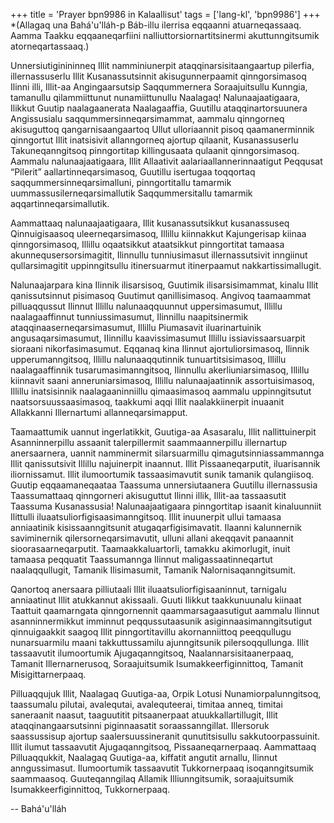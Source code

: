 +++
title = 'Prayer bpn9986 in Kalaallisut'
tags = ['lang-kl', 'bpn9986']
+++
*(Allagaq una Bahá'u'lláh-p Báb-illu ilerrisa eqqaanni atuarneqassaaq. Aamma Taakku eqqaaneqarfiini nalliuttorsiornartitsinermi akuttunngitsumik atorneqartassaaq.) 


Unnersiutiginininneq Illit namminiunerpit ataqqinarsisitaangaartup pilerfia, illernassuserlu Illit Kusanassutsinnit akisugunnerpaamit qinngorsimasoq Ilinni illi, Illit-aa Angingaarsutsip Saqqummernera Soraajuitsullu Kunngia, tamanullu qilammiittunut nunamiittunullu Naalagaq! Nalunaajaatigaara, Ilikkut Guutip naalagaanerata Naalagaaffia, Guutillu ataqqinartorsuunera Angissusialu saqqummersinneqarsimammat, aammalu qinngorneq akisuguttoq qangarnisaangaartoq Ullut ulloriaannit pisoq qaamanerminnik qinngortut Illit inatsisivit allanngorneq ajortup qilaanit, Kusanassuserlu Takuneqanngitsoq pinngortitap killingusaata qulaanit qinngorsimasoq. Aammalu nalunaajaatigaara, Illit Allaativit aalariaallannerinnaatigut Peqqusat “Pilerit” aallartinneqarsimasoq, Guutillu isertugaa toqqortaq saqqummersinneqarsimalluni, pinngortitallu tamarmik uummassusilerneqarsimallutik Saqqummersitallu tamarmik aqqartinneqarsimallutik.

Aammattaaq nalunaajaatigaara, Illit kusanassutsikkut kusanassuseq Qinnuigisaasoq uleerneqarsimasoq, Illillu kiinnakkut Kajungerisap kiinaa qinngorsimasoq, Illillu oqaatsikkut ataatsikkut pinngortitat tamaasa akunnequsersorsimagitit, Ilinnullu tunniusimasut illernassutsivit inngiinut qullarsimagitit uppinngitsullu itinersuarmut itinerpaamut nakkartissimallugit.

Nalunaajarpara kina Ilinnik ilisarsisoq, Guutimik ilisarsisimammat, kinalu Illit qanissutsinnut pisimasoq Guutimut qanillisimasoq. Angivoq taamaammat pilluaqqussut Ilinnut Illillu nalunaaqquunnut uppersimasumut, Illillu naalagaaffinnut tunniussimasumut, Ilinnillu naapitsinermik ataqqinaaserneqarsimasumut, Illillu Piumasavit iluarinartuinik angusaqarsimasumut, IIinnillu kaavissimasumut Illillu issiavissaarsuarpit sioraani nikorfasimasumut. Eqqanaq kina Ilinnut ajortuliorsimasoq, Ilinnik upperumanngitsoq, Illillu nalunaaqqutinnik tunuartitsisimasoq, Illillu naalagaaffinnik tusarumasimanngitsoq, Ilinnullu akerliuniarsimasoq, Illillu kiinnavit saani anneruniarsimasoq, Illillu nalunaajaatinnik assortuisimasoq, Illillu inatsisinnik naalagaaninniillu qimaasimasoq aammalu uppinngitsutut naatsorsuussaasimasoq, taakkumi aqqi Illit naalakkiinerpit inuaanit Allakkanni Illernartumi allanneqarsimapput. 

Taamaattumik uannut ingerlatikkit, Guutiga-aa Asasaralu, Illit nallittuinerpit Asanninnerpillu assaanit talerpillermit saammaannerpillu illernartup anersaarnera, uannit namminermit silarsuarmillu qimagutsinniassammannga Illit qanissutsivit Illillu najuinerpit inaannut. Illit Pissaaneqarputit, iluarisannik iliornissamut. Illit ilumoortumik tassaasimavutit sunik tamanik qulangiisoq. Guutip eqqaamaneqaataa Taassuma unnersiutaanera Guutillu illernassusia Taassumattaaq qinngorneri akisuguttut Ilinni illik, Illit-aa tassaasutit Taassuma Kusanassusia! Nalunaajaatigaara pinngortitap isaanit kinaluunniit Ilittulli iluaatsuliorfigisaasimanngitsoq. Illit inuunerpit ullui tamaasa anniaatinik kisissaanngitsunit atugaqarfigisimavatit. Ilaanni kalunnernik saviminernik qilersorneqarsimavutit, ulluni allani akeqqavit panaannit sioorasaarneqarputit. Taamaakkaluartorli, tamakku akimorlugit, inuit tamaasa peqquatit Taassumannga Ilinnut maligassaatinneqartut naalaqqullugit, Tamanik Ilisimasumit, Tamanik Nalornisaqanngitsumit.

Qanortoq anersaara pilliutaali Illit iluaatsuliorfigisaaninnut, tarnigalu anniaatinut Illit atukkannut akissaali. Guuti Ilikkut taakkunuunalu kiinaat Taattuit qaamarngata qinngornennit qaammarsagaasutigut aammalu Ilinnut asanninnermikkut imminnut peqqussutaasunik asiginnaasimanngitsutigut qinnuigaakkit saagoq Illit pinngortitavillu akornanniittoq peeqqullugu nunarsuarmilu maani takkuttussamilu ajunngitsunik pilersoqqullunga. Illit tassaavutit ilumoortumik Ajugaqanngitsoq, Naalannarsisitaanerpaaq, Tamanit Illernarnerusoq, Soraajuitsumik Isumakkeerfiginnittoq, Tamanit Misigittarnerpaaq.

Pilluaqqujuk Illit, Naalagaq Guutiga-aa, Orpik Lotusi Nunamiorpalunngitsoq, taassumalu pilutai, avalequtai, avalequteerai, timitaa anneq, timitai saneraanit naasut, taaguutitit pitsaanerpaat atuukkallartillugit, Illit ataqqinangaarsutsinni piginnaasatit soraassanngillat. Illersoruk saassussisup ajortup saalersuussineranit qunutitsisullu sakkutoorpassuinit. Illit ilumut tassaavutit Ajugaqanngitsoq, Pissaaneqarnerpaaq. Aammattaaq Pilluaqqukkit, Naalagaq Guutiga-aa, kiffatit angutit arnallu, Ilinnut anngussimasut. Ilumoortumik tassaavutit Tukkornerpaaq isoqanngitsumik saammaasoq. Guuteqanngilaq Allamik Illiunngitsumik, soraajuitsumik Isumakkeerfiginnittoq, Tukkornerpaaq.

-- Bahá'u'lláh
